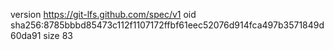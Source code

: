 version https://git-lfs.github.com/spec/v1
oid sha256:8785bbbd85473c112f1107172ffbf61eec52076d914fca497b3571849d60da91
size 83
